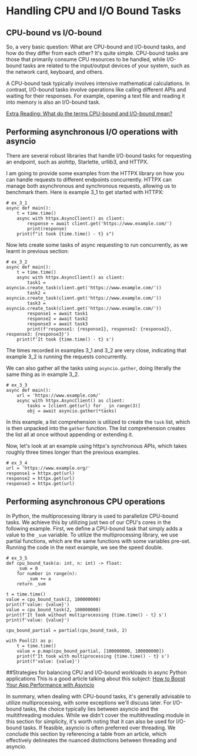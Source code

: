 # Handling CPU and I/O Bound Tasks
## CPU-bound vs I/O-bound
So, a very basic question: What are CPU-bound and I/O-bound tasks, and how do they differ from each other? 
It's quite simple. CPU-bound tasks are those that primarily consume CPU resources to be handled, while I/O-bound tasks
are related to the input/output devices of your system, such as the network card, keyboard, and others.

A CPU-bound task typically involves intensive mathematical calculations. 
In contrast, I/O-bound tasks involve operations like calling different APIs and waiting for their responses. 
For example, opening a text file and reading it into memory is also an I/O-bound task.



[Extra Reading: What do the terms CPU-bound and I/O-bound mean?](https://stackoverflow.com/questions/868568/what-do-the-terms-cpu-bound-and-i-o-bound-mean)

## Performing asynchronous I/O operations with asyncio

There are several robust libraries that handle I/O-bound tasks for requesting an endpoint, 
such as aiohttp, Starlette, urllib3, and HTTPX.

I am going to provide some examples from the HTTPX library on how you can handle requests 
to different endpoints concurrently. 
HTTPX can manage both asynchronous and synchronous requests, allowing us to benchmark them.
Here is example 3_1 to get started with HTTPX:


```python3
# ex_3_1
async def main():
    t = time.time()
    async with httpx.AsyncClient() as client:
        response = await client.get('https://www.example.com/')
        print(response)
    print(f"it took {time.time() - t} s")
```

Now lets create some tasks of async requesting to run concurrently, as we learnt in previous section:
```python3
# ex_3_2
async def main():
    t = time.time()
    async with httpx.AsyncClient() as client:
        task1 = asyncio.create_task(client.get('https://www.example.com/'))
        task2 = asyncio.create_task(client.get('https://www.example.com/'))
        task3 = asyncio.create_task(client.get('https://www.example.com/'))
        response1 = await task1
        response2 = await task2
        response3 = await task3
        print(f'response1: {response1}, response2: {response2}, response3: {response3}')
    print(f'It took {time.time() - t} s')

```

The times recorded in examples 3_1 and 3_2 are very close,
indicating that example 3_2 is running the requests concurrently.

We can also gather all the tasks using `asyncio.gather`, doing literally the same thing as in example 3_2.
```python3
# ex_3_3
async def main():
    url = 'https://www.example.com/'
    async with httpx.AsyncClient() as client:
        tasks = [client.get(url) for _ in range(3)]
        obj = await asyncio.gather(*tasks)
```

In this example, a list comprehension is utilized to create the `task` list,
which is then unpacked into the `gather` function.
The list comprehension creates the list all at once without appending or extending it.

Now, let's look at an example using httpx's synchronous APIs,
which takes roughly three times longer than the previous examples.

```python3
# ex_3_4
url = 'https://www.example.org/'
response1 = httpx.get(url)
response2 = httpx.get(url)
response3 = httpx.get(url)
```

## Performing asynchronous CPU operations

In Python, the multiprocessing library is used to parallelize CPU-bound tasks. 
We achieve this by utilizing just two of our CPU's cores in the following example.
First, we define a CPU-bound task that simply adds a value to the `_sum` variable. 
To utilize the multiprocessing library, we use partial functions, 
which are the same functions with some variables pre-set. 
Running the code in the next example, we see the speed double.
```python3
# ex_3_5
def cpu_bound_task(a: int, n: int) -> float:
    _sum = 0
    for number in range(n):
        _sum += a
    return _sum

t = time.time()
value = cpu_bound_task(2, 100000000)
print(f'value: {value}')
value = cpu_bound_task(2, 100000000)
print(f'It took without multiprocessing {time.time() - t} s')
print(f'value: {value}')

cpu_bound_partial = partial(cpu_bound_task, 2)

with Pool(2) as p:
    t = time.time()
    value = p.map(cpu_bound_partial, [100000000, 100000000])
    print(f'It took with multiprocessing {time.time() - t} s')
    print(f'value: {value}')
```

##Strategies for balancing CPU and I/O-bound workloads in async Python applications
This is a good article talking about this subject:
[How to Boost Your App Performance with Asyncio](https://blog.cellenza.com/en/software-development/how-to-boost-your-apps-performance-with-asyncio-a-practical-guide-for-python-developers/)

In summary, when dealing with CPU-bound tasks, it's generally advisable to utilize multiprocessing, 
with some exceptions we'll discuss later. 
For I/O-bound tasks, the choice typically lies between asyncio and the multithreading modules.
While we didn't cover the multithreading module in this section for simplicity, 
it's worth noting that it can also be used for I/O-bound tasks. 
If feasible, asyncio is often preferred over threading. 
We conclude this section by referencing a table from an article,
which effectively delineates the nuanced distinctions between threading and asyncio.

[//]: # (![img.png]&#40;img.png&#41;)

